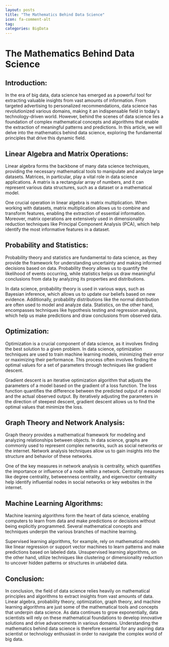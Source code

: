 ```yaml
---
layout: posts
title: "The Mathematics Behind Data Science"
icon: fa-comment-alt
tag:      
categories: BigData
---
```



# The Mathematics Behind Data Science

## Introduction:

In the era of big data, data science has emerged as a powerful tool for extracting valuable insights from vast amounts of information. From targeted advertising to personalized recommendations, data science has revolutionized various domains, making it an indispensable field in today's technology-driven world. However, behind the scenes of data science lies a foundation of complex mathematical concepts and algorithms that enable the extraction of meaningful patterns and predictions. In this article, we will delve into the mathematics behind data science, exploring the fundamental principles that drive this dynamic field.

## Linear Algebra and Matrix Operations:

Linear algebra forms the backbone of many data science techniques, providing the necessary mathematical tools to manipulate and analyze large datasets. Matrices, in particular, play a vital role in data science applications. A matrix is a rectangular array of numbers, and it can represent various data structures, such as a dataset or a mathematical model.

One crucial operation in linear algebra is matrix multiplication. When working with datasets, matrix multiplication allows us to combine and transform features, enabling the extraction of essential information. Moreover, matrix operations are extensively used in dimensionality reduction techniques like Principal Component Analysis (PCA), which help identify the most informative features in a dataset.

## Probability and Statistics:

Probability theory and statistics are fundamental to data science, as they provide the framework for understanding uncertainty and making informed decisions based on data. Probability theory allows us to quantify the likelihood of events occurring, while statistics helps us draw meaningful conclusions from data by analyzing its properties and distributions.

In data science, probability theory is used in various ways, such as Bayesian inference, which allows us to update our beliefs based on new evidence. Additionally, probability distributions like the normal distribution are often used to model and analyze data. Statistics, on the other hand, encompasses techniques like hypothesis testing and regression analysis, which help us make predictions and draw conclusions from observed data.

## Optimization:

Optimization is a crucial component of data science, as it involves finding the best solution to a given problem. In data science, optimization techniques are used to train machine learning models, minimizing their error or maximizing their performance. This process often involves finding the optimal values for a set of parameters through techniques like gradient descent.

Gradient descent is an iterative optimization algorithm that adjusts the parameters of a model based on the gradient of a loss function. The loss function quantifies the difference between the predicted output of a model and the actual observed output. By iteratively adjusting the parameters in the direction of steepest descent, gradient descent allows us to find the optimal values that minimize the loss.

## Graph Theory and Network Analysis:

Graph theory provides a mathematical framework for modeling and analyzing relationships between objects. In data science, graphs are commonly used to represent complex networks, such as social networks or the internet. Network analysis techniques allow us to gain insights into the structure and behavior of these networks.

One of the key measures in network analysis is centrality, which quantifies the importance or influence of a node within a network. Centrality measures like degree centrality, betweenness centrality, and eigenvector centrality help identify influential nodes in social networks or key websites in the internet.

## Machine Learning Algorithms:

Machine learning algorithms form the heart of data science, enabling computers to learn from data and make predictions or decisions without being explicitly programmed. Several mathematical concepts and techniques underpin the various branches of machine learning.

Supervised learning algorithms, for example, rely on mathematical models like linear regression or support vector machines to learn patterns and make predictions based on labeled data. Unsupervised learning algorithms, on the other hand, utilize techniques like clustering or dimensionality reduction to uncover hidden patterns or structures in unlabeled data.

## Conclusion:

In conclusion, the field of data science relies heavily on mathematical principles and algorithms to extract insights from vast amounts of data. Linear algebra, probability theory, optimization, graph theory, and machine learning algorithms are just some of the mathematical tools and concepts that underpin data science. As data continues to grow exponentially, data scientists will rely on these mathematical foundations to develop innovative solutions and drive advancements in various domains. Understanding the mathematics behind data science is therefore essential for any aspiring data scientist or technology enthusiast in order to navigate the complex world of big data.